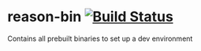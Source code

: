 # reason-bin [![Build Status](https://travis-ci.org/yunxing/reason-bin.svg?branch=master)](https://travis-ci.org/yunxing/reason-bin)

Contains all prebuilt binaries to set up a dev environment
